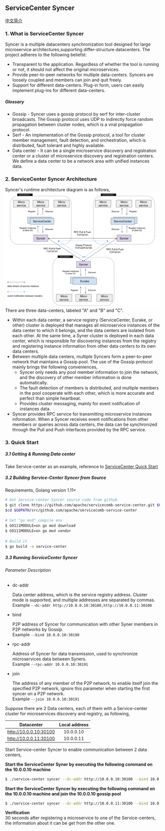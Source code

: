 ServiceCenter Syncer
-------
[中文简介](./README-ZH.md)

### 1. What is ServiceCenter Syncer  
Syncer is a multiple datacenters synchronization tool designed for large microservice architectures,supporting differ-structure datacenters. The project adheres to the following beliefst:  
- Transparent to the application. Regardless of whether the tool is running or not, it should not affect the original microservices.  
- Provide peer-to-peer networks for multiple data-centers. Syncers are loosely coupled and members can  join and quit freely.  
- Support for different data-centers. Plug-in form, users can easily implement plug-ins for different data-centers.

##### Glossary 
- Gossip - Syncer  uses a gossip protocol by serf for inter-cluster broadcasts. The Gossip protocol uses UDP to indirectly force random propagation between cluster nodes, which is a viral propagation protocol.  
- Serf - An implementation of the Gossip protocol, a tool for cluster member management, fault detection, and orchestration, which is distributed, fault tolerant and highly available. 
- Data center - It can be a single microservice discovery and registration center or a cluster of microservice discovery and registration centers. We define a data center to be a network area with unified instances data.

### 2. ServiceCenter Syncer Architecture
Syncer's runtime architecture diagram is as follows,
![image](./images/SyncerArchitecture.png?raw=true)  
There are three data-centers, labeled "A" and "B" and "C". 

- Within each data center, a service registry (ServiceCenter, Eurake, or other) cluster is deployed that manages all microservice instances of the data center to which it belongs, and the data centers are isolated from each other. At the same time, a Syner cluster is deployed in each data center, which is responsible for discovering instances from the registry and registering instance information from other data centers to its own data centers.
- Between multiple data centers, multiple Syncers form a peer-to-peer network that maintains a Gossip pool. The use of the Gossip protocol mainly brings the following conveniences, 
   - Syncer only needs any pool member information to join the network, and the discovery of other member information is done automatically. 
   - The fault detection of members is distributed, and multiple members in the pool cooperate with each other, which is more accurate and perfect than simple heartbeat.
   - Provides cluster messaging, mainly for event notification of instances data.
-  Syncer provides RPC service for transmitting microservice instances information. When a Syncer receives event notifications from other members or queries across data centers, the data can be synchronized through the Pull and Push interfaces provided by the RPC service.  

### 3. Quick Start
##### 3.1 Getting & Running Data center

Take Service-center as an example, reference to [ServiceCenter Quick Start](https://github.com/apache/servicecomb-service-center#quick-start)  

##### 3.2 Building Service-Center Syncer from Source
Requirements, Golang version 1.11+  
```bash
# Get Service-center Syncer source code from github
$ git clone https://github.com/apache/servicecomb-service-center.git $GOPATH/src/github.com/apache/servicecomb-service-center
$cd $GOPATH/src/github.com/apache/servicecomb-service-center

# Set "go mod" compile env
$ GO111MODULE=on go mod download
$ GO111MODULE=on go mod vendor

# Build it
$ go build -o service-center
```

##### 3.3 Running ServiceCenter Syncer
###### Parameter Description
- dc-addr 

  Data center address, which is the service registry address. Cluster mode is supported, and multiple addresses are separated by commas.   
  Example `--dc-addr http://10.0.0.10:30100,http://10.0.0.11:30100`

- bind

  P2P address of Syncer for communication with other Syner members in P2P networks by Gossip.   
  Example `--bind 10.0.0.10:30190`

- rpc-addr

  Address of Syncer for data transmission, used to synchronize microservices data  between Syners.  
  Example `--rpc-addr 10.0.0.10:30191`

- join

  The address of any member of the P2P network, to enable itself join the specified P2P network, ignore this parameter when starting the first syncer on a P2P network.   
  Example `--join 10.0.0.10:30191 `

Suppose there are 2 Data centers, each of them with a Service-center cluster for microservices discovery and registry, as following,   

| Datacenter                | Local address |
| :-----------------------: | :-----------: |
| http://10.0.0.10:30100    | 10.0.0.10     |
| http://10.0.0.11:30100    | 10.0.0.11     |   

Start Service-center Syncer to enable communication between 2 data centers,

**Start the ServiceCenter Syner by executing the following command on the 10.0.0.10 machine**

```bash
$ ./service-center syncer --dc-addr http://10.0.0.10:30100 --bind 10.0.0.10:30190 --rpc-addr 10.0.0.10:30191
```

**Start the ServiceCenter Syncer by executing the following command on the 10.0.0.10 machine and join the 10.0.0.10 gossip pool**
```bash
$ ./service-center syncer --dc-addr http://10.0.0.11:30100 --bind 10.0.0.11:30190 --rpc-addr 10.0.0.11:30191 --join 10.0.0.10:30191
```

**Verification**  
30 seconds after registering a microservice to one of the Service-centers,  the information about it can be get from the other one.
